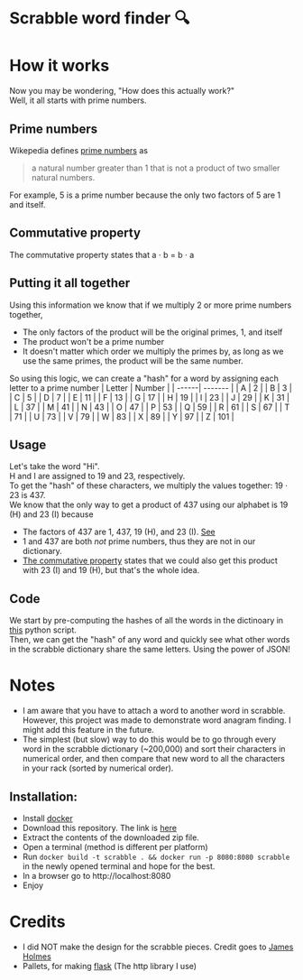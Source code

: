 # Scrabble word finder 🔍
 
# How it works
Now you may be wondering, "How does this actually work?"<br/>
Well, it all starts with prime numbers.
## Prime numbers
Wikepedia defines [prime numbers](https://en.wikipedia.org/wiki/Prime_number) as
> a natural number greater than 1 that is not a product of two smaller natural numbers.

For example, 5 is a prime number because the only two factors of 5 are 1 and itself.

## Commutative property
The commutative property states that a ⋅ b = b ⋅ a

## Putting it all together
Using this information we know that if we multiply 2 or more prime numbers together,
 - The only factors of the product will be the original primes, 1, and itself
 - The product won't be a prime number
 - It doesn't matter which order we multiply the primes by, as long as we use the same primes, the product will be the same number.

So using this logic, we can create a "hash" for a word by assigning each letter to a prime number
| Letter | Number |
| ------| ------- |
| A | 2 |
| B | 3 |
| C | 5 |
| D | 7 |
| E | 11 |
| F | 13 |
| G | 17 |
| H | 19 |
| I | 23 |
| J | 29 |
| K | 31 |
| L | 37 |
| M | 41 |
| N | 43 |
| O | 47 |
| P | 53 |
| Q | 59 |
| R | 61 |
| S | 67 |
| T | 71 |
| U | 73 |
| V | 79 |
| W | 83 |
| X | 89 |
| Y | 97 |
| Z | 101 |

## Usage

Let's take the word "Hi". <br/>
H and I are assigned to 19 and 23, respectively.<br/>
To get the "hash" of these characters, we multiply the values together: 19 ⋅ 23 is 437. <br/>
We know that the only way to get a product of 437 using our alphabet is 19 (H) and 23 (I) because
 - The factors of 437 are 1, 437, 19 (H), and 23 (I). [See](https://www.factors-of.com/_437_)
 - 1 and 437 are both *not* prime numbers, thus they are not in our dictionary.
 - [The commutative property](#commutative-property) states that we could also get this product with 23 (I) and 19 (H), but that's the whole idea.

## Code
We start by pre-computing the hashes of all the words in the dictinoary in [this](/generate.py) python script.<br/>
Then, we can get the "hash" of any word and quickly see what other words in the scrabble dictionary share the same letters. Using the power of JSON!

# Notes
 - I am aware that you have to attach a word to another word in scrabble. However, this project was made to demonstrate word anagram finding. I might add this feature in the future.
 - The simplest (but slow) way to do this would be to go through every word in the scrabble dictionary (~200,000) and sort their characters in numerical order, and then compare that new word to all the characters in your rack (sorted by numerical order).
 
## Installation:
   - Install [docker](https://www.docker.com/get-started)
   - Download this repository. The link is [here](https://github.com/TheStressTest/Scrabble-cheat/archive/refs/heads/main.zip)
   - Extract the contents of the downloaded zip file.
   - Open a terminal (method is different per platform)
   - Run `docker build -t scrabble . && docker run -p 8080:8080 scrabble` in the newly opened terminal and hope for the best.
   - In a browser go to http://localhost:8080
   - Enjoy
# Credits
 - I did NOT make the design for the scrabble pieces. Credit goes to [James Holmes](https://codepen.io/32bitkid/pen/NPEgbx)
 - Pallets, for making [flask](https://github.com/pallets/flask) (The http library I use)
